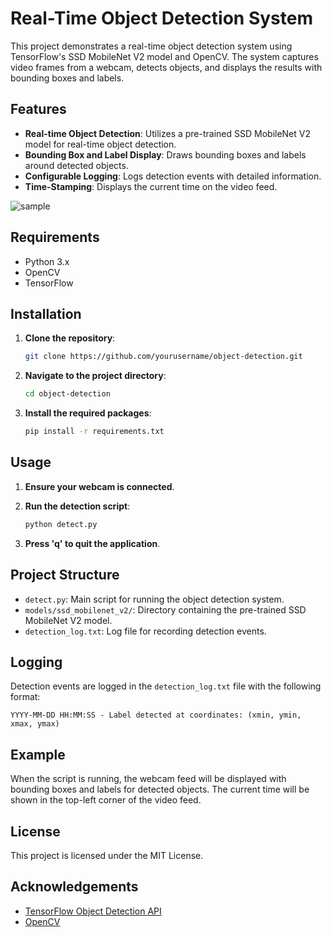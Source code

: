 # Real-Time Object Detection System

This project demonstrates a real-time object detection system using TensorFlow's SSD MobileNet V2 model and OpenCV. The system captures video frames from a webcam, detects objects, and displays the results with bounding boxes and labels.

## Features

- **Real-time Object Detection**: Utilizes a pre-trained SSD MobileNet V2 model for real-time object detection.
- **Bounding Box and Label Display**: Draws bounding boxes and labels around detected objects.
- **Configurable Logging**: Logs detection events with detailed information.
- **Time-Stamping**: Displays the current time on the video feed.

![sample](https://github.com/kairwang01/Computer-Vision-python/assets/38762041/a32322ab-3f6a-438b-a73c-a34a52d58244)

## Requirements

- Python 3.x
- OpenCV
- TensorFlow

## Installation

1. **Clone the repository**:

   ```bash
   git clone https://github.com/yourusername/object-detection.git
   ```

2. **Navigate to the project directory**:

   ```bash
   cd object-detection
   ```

3. **Install the required packages**:

   ```bash
   pip install -r requirements.txt
   ```

## Usage

1. **Ensure your webcam is connected**.

2. **Run the detection script**:

   ```bash
   python detect.py
   ```

3. **Press 'q' to quit the application**.

## Project Structure

- `detect.py`: Main script for running the object detection system.
- `models/ssd_mobilenet_v2/`: Directory containing the pre-trained SSD MobileNet V2 model.
- `detection_log.txt`: Log file for recording detection events.

## Logging

Detection events are logged in the `detection_log.txt` file with the following format:

```
YYYY-MM-DD HH:MM:SS - Label detected at coordinates: (xmin, ymin, xmax, ymax)
```

## Example

When the script is running, the webcam feed will be displayed with bounding boxes and labels for detected objects. The current time will be shown in the top-left corner of the video feed.

## License

This project is licensed under the MIT License.

## Acknowledgements

- [TensorFlow Object Detection API](https://github.com/tensorflow/models/tree/master/research/object_detection)
- [OpenCV](https://opencv.org/)
